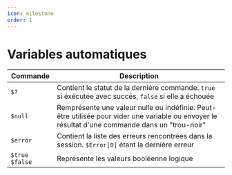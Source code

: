 ```yaml
---
icon: milestone
order: 1
---
```


# Variables automatiques

| Commande                | Description         |
| ----------------------- | ------------------- |
| `$?` | Contient le statut de la dernière commande. `true` si éxécutée avec succés, `false` si elle a échouée                |
| `$null`  | Remprésente une valeur nulle ou indéfinie. Peut-être utilisée pour vider une variable ou envoyer le résultat d'une commande dans un "trou-noir"      |
| `$error`  | Contient la liste des erreurs rencontrées dans la session. `$Error[0]` étant la dernière erreur     |
| `$true` `$false`  | Représente les valeurs booléenne logique |
